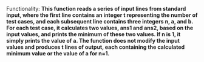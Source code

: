 Functionality: **This function reads a series of input lines from standard input, where the first line contains an integer t representing the number of test cases, and each subsequent line contains three integers n, a, and b. For each test case, it calculates two values, ans1 and ans2, based on the input values, and prints the minimum of these two values. If n is 1, it simply prints the value of a. The function does not modify the input values and produces t lines of output, each containing the calculated minimum value or the value of a for n=1.**
